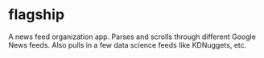 # flagship
A news feed organization app. Parses and scrolls through different Google News feeds.
Also pulls in a few data science feeds like KDNuggets, etc.
